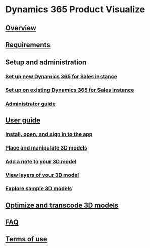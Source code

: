 # Dynamics 365 Product Visualize
## [Overview](index.md)
## [Requirements](requirements.md)
## Setup and administration
### [Set up new Dynamics 365 for Sales instance](setup.md)
### [Set up on existing Dynamics 365 for Sales instance](setup-existing-instance.md)
### [Administrator guide](admin-guide.md)
## [User guide](user-guide.md)
### [Install, open, and sign in to the app](sign-in.md)
### [Place and manipulate 3D models](manipulate-models.md)
### [Add a note to your 3D model](add-note.md)
### [View layers of your 3D model](layers.md)
### [Explore sample 3D models](explore-samples.md)
## [Optimize and transcode 3D models](create-3D-model.md)
## [FAQ](faq.md)
## [Terms of use](../legal/product-visualize-terms.md)
